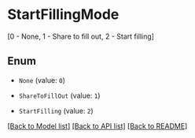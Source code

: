 # StartFillingMode

[0 - None, 1 - Share to fill out, 2 - Start filling]

## Enum

* `None` (value: `0`)

* `ShareToFillOut` (value: `1`)

* `StartFilling` (value: `2`)

[[Back to Model list]](../README.md#documentation-for-models) [[Back to API list]](../README.md#documentation-for-api-endpoints) [[Back to README]](../README.md)
